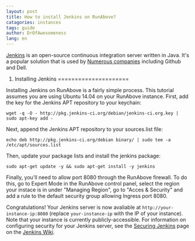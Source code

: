```yaml
---
layout: post
title: How to install Jenkins on RunAbove?
catagories: instances
tags: guide
author: DrOfAwesomeness
lang: en
---
```

[Jenkins](http://jenkins-ci.org) is an open-source continuous integration server written in Java. It's a popular solution that is used by [Numerous companies](https://wiki.jenkins-ci.org/pages/viewpage.action?pageId=58001258) including Github and Dell.

1. Installing Jenkins
=====================

Installing Jenkins on RunAbove is a fairly simple process. This tutorial assumes you are using Ubuntu 14.04 on your RunAbove instance.
First, add the key for the Jenkins APT repository to your keychain:

```
wget -q -O - http://pkg.jenkins-ci.org/debian/jenkins-ci.org.key | sudo apt-key add -
```

Next, append the Jenkins APT repository to your sources.list file:

```
echo deb http://pkg.jenkins-ci.org/debian binary/ | sudo tee -a /etc/apt/sources.list
```

Then, update your package lists and install the jenkins package:

```
sudo apt-get update -y && sudo apt-get install -y jenkins
```

Finally, you'll need to allow port 8080 through the RunAbove firewall. To do this, go to Expert Mode in the RunAbove control panel, select the region your instace is in under "Managing Region", go to "Acces & Security" and add a rule to the default security group allowing Ingress port 8080.

Congratulations! Your Jenkins server is now avaliable at `http://your-instance-ip:8080` (replace `your-instance-ip` with the IP of your instance). Note that your instance is currently publicly-accessible. For information on configuring security for your Jenkins server, see the [Securing Jenkins](https://wiki.jenkins-ci.org/display/JENKINS/Securing+Jenkins) page on the [Jenkins Wiki](https://wiki.jenkins-ci.org/display/JENKINS/Home).
